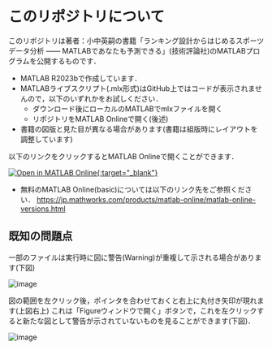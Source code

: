 # このリポジトリについて

このリポジトリは著者：小中英嗣の書籍「ランキング設計からはじめるスポーツデータ分析 ―― MATLABであなたも予測できる」(技術評論社)のMATLABプログラムを公開するものです．
- MATLAB R2023bで作成しています．
- MATLABライブスクリプト(.mlx形式)はGitHub上ではコードが表示されませんので，以下のいずれかをお試しください．
  - ダウンロード後にローカルのMATLABでmlxファイルを開く
  - リポジトリをMATLAB Onlineで開く(後述)
- 書籍の図版と見た目が異なる場合があります(書籍は組版時にレイアウトを調整しています)

以下のリンクをクリックするとMATLAB Onlineで開くことができます．

[![Open in MATLAB Online](https://www.mathworks.com/images/responsive/global/open-in-matlab-online.svg){:target="_blank"}](https://matlab.mathworks.com/open/github/v1?repo=konakalab/sportsRankingBook-konakalab)

- 無料のMATLAB Online(basic)については以下のリンク先をご参照ください．
  https://jp.mathworks.com/products/matlab-online/matlab-online-versions.html


## 既知の問題点
一部のファイルは実行時に図に警告(Warning)が重複して示される場合があります(下図)

![image](https://github.com/user-attachments/assets/b7a6d4d6-5917-47fb-bc0a-88e1cd84b890)

図の範囲を左クリック後，ポインタを合わせておくと右上に丸付き矢印が現れます(上図右上)
これは「Figureウィンドウで開く」ボタンで，これを左クリックすると新たな図として警告が示されていないものを見ることができます(下図)．

![image](https://github.com/user-attachments/assets/abba9c4d-7ac7-41e0-adcd-da9c6e4e4b18)
